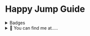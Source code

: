 # Happy Jump Guide 

<details>
  <summary>Badges</summary>
  <p align="center">
    <img src="https://api.netlify.com/api/v1/badges/97101fdf-0136-4b5f-800a-d9ef7339c034/deploy-status" alt="Netlify Status">
    <br>
  </p>
</details>

<details>
  <summary>👀 You can find me at.....</summary>
  <p align="center">
    Torn City<br>
    <a href="https://www.torn.com/2184575"><img src="https://www.torn.com/signature.php?id=3&user=2184575" alt="Torn City Signature"></a>
    <br><br>
    Discord<br>
    <img src="https://dcbadge.vercel.app/api/shield/459644548541448212?style=flat" alt="Phillip_J_Fry">
    <br>
    [![TC-ESSENTIALS](https://img.shields.io/discord/787063703025162507?label=TC-ESSENTIALS&logo=discord&logoColor=white)](https://discord.gg/XdunSgj5be)
  </p>
</details>
